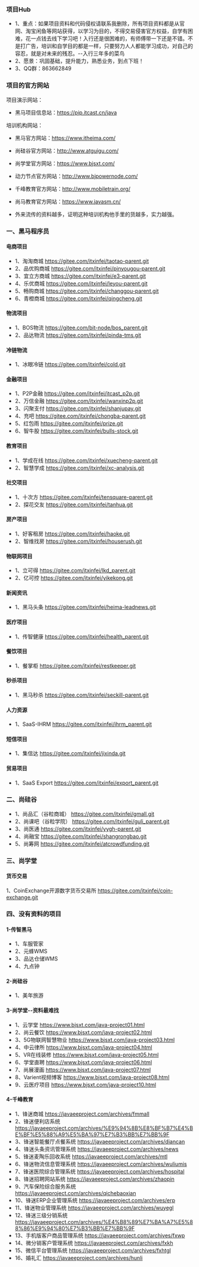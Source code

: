 ### 项目Hub
- 1、重点：如果项目资料和代码侵权请联系我删除，所有项目资料都是从官网、淘宝闲鱼等网站获得，以学习为目的，不得交易侵害官方权益，自学有困难，花一点钱去线下学习吧！入行还是很困难的，有师傅带一下还是不错。不是打广告，培训和自学目的都是一样，只要努力人人都能学习成功，对自己的容忍，就是对未来的残忍。--入行三年多的菜鸟
- 2、愿景：巩固基础，提升能力，熟悉业务，到点下班！
- 3、QQ群：863662849

### 项目的官方网站
项目演示网站：
- 黑马项目信息站：https://pip.itcast.cn/java

培训机构网站：
- 黑马官方网站：https://www.itheima.com/
- 尚硅谷官方网站：http://www.atguigu.com/
- 尚学堂官方网站：https://www.bjsxt.com/
- 动力节点官方网站：http://www.bjpowernode.com/
- 千峰教育官方网站：http://www.mobiletrain.org/
- 尚马教育官方网站：https://www.javasm.cn/


- 外来流传的资料越多，证明这种培训机构他手里的货越多，实力越强。
### 一、黑马程序员
#### 电商项目
- 1、淘淘商城
https://gitee.com/itxinfei/taotao-parent.git
- 2、品优购商城
https://gitee.com/itxinfei/pinyougou-parent.git
- 3、宜立方商城
https://gitee.com/itxinfei/e3-parent.git
- 4、乐优商城
https://gitee.com/itxinfei/leyou-parent.git
- 5、畅购商城
https://gitee.com/itxinfei/changgou-parent.git
- 6、青橙商城
https://gitee.com/itxinfei/qingcheng.git
#### 物流项目
- 1、BOS物流
https://gitee.com/bit-node/bos_parent.git
- 2、品达物流
https://gitee.com/itxinfei/pinda-tms.git
#### 冷链物流
- 1、冰眼冷链
https://gitee.com/itxinfei/cold.git
#### 金融项目
- 1、P2P金融
https://gitee.com/itxinfei/itcast_p2p.git
- 2、万信金融
https://gitee.com/itxinfei/wanxinp2p.git
- 3、闪聚支付
https://gitee.com/itxinfei/shanjupay.git
- 4、充吧
https://gitee.com/itxinfei/chongba-parent.git
- 5、红包雨
https://gitee.com/itxinfei/prize.git
- 6、智牛股
https://gitee.com/itxinfei/bulls-stock.git
#### 教育项目
- 1、学成在线
https://gitee.com/itxinfei/xuecheng-parent.git
- 2、智慧学成
https://gitee.com/itxinfei/xc-analysis.git
#### 社交项目
- 1、十次方
https://gitee.com/itxinfei/tensquare-parent.git
- 2、探花交友
https://gitee.com/itxinfei/tanhua.git
#### 房产项目
- 1、好客租房
https://gitee.com/itxinfei/haoke.git
- 2、智维找房
https://gitee.com/itxinfei/houserush.git
#### 物联网项目
- 1、立可得
https://gitee.com/itxinfei/lkd_parent.git
- 2、亿可控
https://gitee.com/itxinfei/yikekong.git
#### 新闻资讯
- 1、黑马头条
https://gitee.com/itxinfei/heima-leadnews.git
#### 医疗项目
- 1、传智健康
https://gitee.com/itxinfei/health_parent.git
#### 餐饮项目
- 1、餐掌柜
https://gitee.com/itxinfei/restkeeper.git
#### 秒杀项目
- 1、黑马秒杀
https://gitee.com/itxinfei/seckill-parent.git
#### 人力资源
- 1、SaaS-IHRM
https://gitee.com/itxinfei/ihrm_parent.git
#### 短信项目
- 1、集信达
https://gitee.com/itxinfei/jixinda.git
#### 贸易项目
- 1、SaaS Export
https://gitee.com/itxinfei/export_parent.git

### 二、尚硅谷
- 1、尚品汇（谷粒商城）
https://gitee.com/itxinfei/gmall.git
- 2、尚课吧（谷粒学院）
https://gitee.com/itxinfei/guli_parent.git
- 3、尚医通
https://gitee.com/itxinfei/yygh-parent.git
- 4、尚融宝
https://gitee.com/itxinfei/shangrongbao.git
- 5、尚筹网
https://gitee.com/itxinfei/atcrowdfunding.git

### 三、尚学堂
#### 货币交易
1、CoinExchange开源数字货币交易所
https://gitee.com/itxinfei/coin-exchange.git

### 四、没有资料的项目
#### 1-传智黑马
- 1、车服管家
- 2、元蜂WMS
- 3、品达仓储WMS
- 4、九点钟

#### 2-尚硅谷
- 1、美年旅游


#### 3-尚学堂--资料最难找
- 1、云学堂
https://www.bjsxt.com/java-project01.html
- 2、尚云餐饮
https://www.bjsxt.com/java-project02.html
- 3、5G物联网智慧物业
https://www.bjsxt.com/java-project03.html
- 4、中云律所 
https://www.bjsxt.com/java-project04.html
- 5、VR在线装修
https://www.bjsxt.com/java-project05.html
- 6、学堂直聘
https://www.bjsxt.com/java-project06.html
- 7、尚展漫画
https://www.bjsxt.com/java-project07.html
- 8、Varient视频博客
https://www.bjsxt.com/java-project08.html
- 9、云医疗项目 
https://www.bjsxt.com/java-project10.html

#### 4-千峰教育
- 1、锋迷商城
https://javaeeproject.com/archives/fmmall
- 2、锋迷便利店系统
https://javaeeproject.com/archives/%E9%94%8B%E8%BF%B7%E4%BE%BF%E5%88%A9%E5%BA%97%E7%B3%BB%E7%BB%9F
- 3、锋迷智能餐厅点餐系统
https://javaeeproject.com/archives/diancan
- 4、锋迷头条资讯管理系统
https://javaeeproject.com/archives/news
- 5、锋迷麦陶乐回收系统
https://javaeeproject.com/archives/mtl
- 6、锋迷物流信息管理系统
https://javaeeproject.com/archives/wuliumis
- 7、锋迷医院综合管理系统
https://javaeeproject.com/archives/hospital
- 8、锋迷招聘网站系统
https://javaeeproject.com/archives/zhaopin
- 9、汽车保险综合服务系统
https://javaeeproject.com/archives/qichebaoxian
- 10、锋迷ERP企业管理系统
https://javaeeproject.com/archives/erp
- 11、锋迷物业管理系统
https://javaeeproject.com/archives/wuyegl
- 12、锋迷三级分销系统
https://javaeeproject.com/archives/%E4%B8%89%E7%BA%A7%E5%88%86%E9%94%80%E7%B3%BB%E7%BB%9F
- 13、手机版客户商品管理系统
https://javaeeproject.com/archives/fxwp
- 14、微分销客户管理系统
https://javaeeproject.com/archives/fxkh
- 15、微信平台管理系统
https://javaeeproject.com/archives/fxhtgl
- 16、婚礼汇
https://javaeeproject.com/archives/hunli











